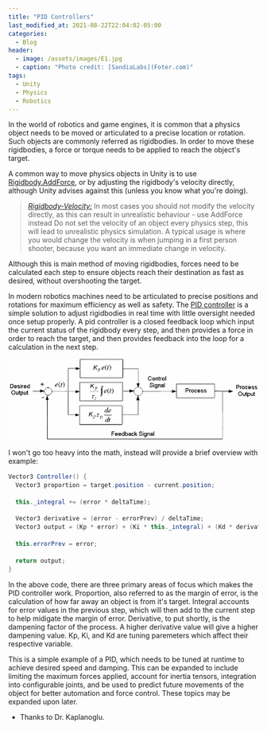 ```yaml
---
title: "PID Controllers"
last_modified_at: 2021-08-22T22:04:02-05:00
categories:
  - Blog
header:
  - image: /assets/images/E1.jpg
  - caption: "Photo credit: [SandiaLabs](Foter.com)"
tags:
  - Unity
  - Physics
  - Robotics
---
```


In the world of robotics and game engines, it is common that a physics object needs to be moved or articulated to a precise location or rotation. Such objects are commonly referred as rigidbodies. In order to move these rigidbodies, a force or torque needs to be applied to reach the object's target.

A common way to move physics objects in Unity is to use [Rigidbody.AddForce](https://docs.unity3d.com/ScriptReference/Rigidbody.AddForce.html), or by adjusting the rigidbody's velocity directly, although Unity advises against this (unless you know what you're doing).

> <cite><a href="https://docs.unity3d.com/ScriptReference/Rigidbody-velocity.html">Rigidbody-Velocity:</a></cite>
> In most cases you should not modify the velocity directly, as this can 
result in unrealistic behaviour - use AddForce instead
Do not set the velocity of an object every physics step, this will lead 
to unrealistic physics simulation.
A typical usage is where you would change the velocity is when jumping 
in a first person shooter, because you want an immediate change in 
velocity.

Although this is main method of moving rigidbodies, forces need to be calculated each step to ensure objects reach their destination as fast as desired, without overshooting the target.

In modern robotics machines need to be articulated to precise positions and rotations for maximum efficiency as well as safety. The [PID controller](https://en.wikipedia.org/wiki/PID_controller) is a simple solution to adjust rigidbodies in real time with little oversight needed once setup properly.
A pid controller is a closed feedback loop which input the current status of the rigidbody every step, and then provides a force in order to reach the target, and then provides feedback into the loop for a calculation in the next step.

![PID Diagram](/assets/images/pid.png)

I won't go too heavy into the math, instead will provide a brief overview with example:

```C#
Vector3 Controller() {
  Vector3 proportion = target.position - current.position;
  
  this._integral += (error * deltaTime);

  Vector3 derivative = (error - errorPrev) / deltaTime;
  Vector3 output = (Kp * error) + (Ki * this._integral) + (Kd * derivative);

  this.errorPrev = error;

  return output;
}
```

In the above code, there are three primary areas of focus which makes the PID controller work. Proportion, also referred to as the margin of error, is the calculation of how far away an object is from it's target. Integral accounts for error values in the previous step, which will then add to the current step to help midigate the margin of error. Derivative, to put shortly, is the dampening factor of the process. A higher derivative value will give a higher dampening value.
Kp, Ki, and Kd are tuning paremeters which affect their respective variable. 


This is a simple example of a PID, which needs to be tuned at runtime to achieve desired speed and damping. This can be expanded to include limiting the maximum forces applied, account for inertia tensors, integration into configurable joints, and be used to predict future movements of the object for better automation and force control. These topics may be expanded upon later.



- Thanks to Dr. Kaplanoglu.
